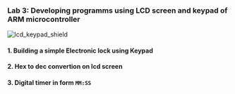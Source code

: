 ### Lab 3: Developing programms using LCD screen and keypad of ARM microcontroller 

![lcd_keypad_shield](https://user-images.githubusercontent.com/50829499/112066801-b046e900-8b6f-11eb-8032-9270ef1e72fb.jpg)

#### 1. Building a simple Εlectronic lock using Keypad
#### 2. Hex to dec convertion on lcd screen 
#### 3. Digital timer in form `MM:SS`

